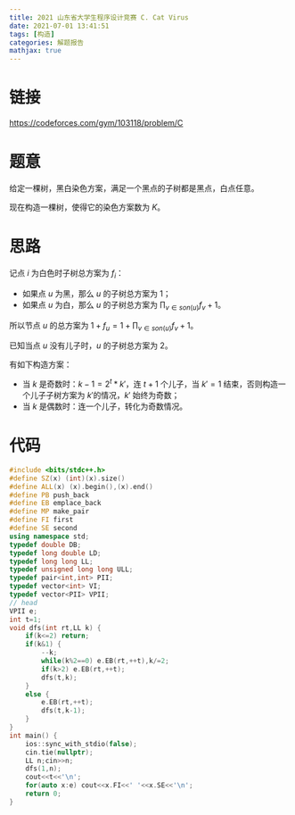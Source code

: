 ```yaml
---
title: 2021 山东省大学生程序设计竞赛 C. Cat Virus
date: 2021-07-01 13:41:51
tags: [构造]
categories: 解题报告
mathjax: true
---
```


# 链接

<https://codeforces.com/gym/103118/problem/C>

# 题意

给定一棵树，黑白染色方案，满足一个黑点的子树都是黑点，白点任意。

现在构造一棵树，使得它的染色方案数为 $K$。

<!--more-->

# 思路

记点 $i$ 为白色时子树总方案为 $f_i$：

- 如果点 $u$ 为黑，那么 $u$ 的子树总方案为 $1$；
- 如果点 $u$ 为白，那么 $u$ 的子树总方案为 $\prod_{v\in son(u)}{f_v+1}$。

所以节点 $u$ 的总方案为 $1+f_u=1+\prod_{v\in son(u)}{f_v+1}$。

已知当点 $u$ 没有儿子时，$u$ 的子树总方案为 $2$。

有如下构造方案：

- 当 $k$ 是奇数时：$k-1=2^t*k'$，连 $t+1$ 个儿子，当 $k'=1$ 结束，否则构造一个儿子子树方案为 $k'$的情况，$k'$ 始终为奇数；
- 当 $k$ 是偶数时：连一个儿子，转化为奇数情况。


# 代码

```cpp
#include <bits/stdc++.h>
#define SZ(x) (int)(x).size()
#define ALL(x) (x).begin(),(x).end()
#define PB push_back
#define EB emplace_back
#define MP make_pair
#define FI first
#define SE second
using namespace std;
typedef double DB;
typedef long double LD;
typedef long long LL;
typedef unsigned long long ULL;
typedef pair<int,int> PII;
typedef vector<int> VI;
typedef vector<PII> VPII;
// head
VPII e;
int t=1;
void dfs(int rt,LL k) {
    if(k<=2) return;
    if(k&1) {
        --k;
        while(k%2==0) e.EB(rt,++t),k/=2;
        if(k>2) e.EB(rt,++t);
        dfs(t,k);
    }
    else {
        e.EB(rt,++t);
        dfs(t,k-1);
    }
}
int main() {
    ios::sync_with_stdio(false);
    cin.tie(nullptr);
    LL n;cin>>n;
    dfs(1,n);
    cout<<t<<'\n';
    for(auto x:e) cout<<x.FI<<' '<<x.SE<<'\n';
    return 0;
}
```